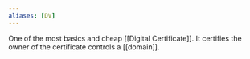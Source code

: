 ```yaml
---
aliases: [DV]
---
```


One of the most basics and cheap [[Digital Certificate]]. It certifies the owner of the certificate controls a [[domain]].